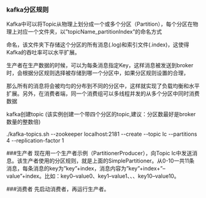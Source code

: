 

### kafka分区规则
Kafka中可以将Topic从物理上划分成一个或多个分区（Partition），每个分区在物理上对应一个文件夹，以”topicName_partitionIndex”的命名方式

命名，该文件夹下存储这个分区的所有消息(.log)和索引文件(.index)，这使得Kafka的吞吐率可以水平扩展。

生产者在生产数据的时候，可以为每条消息指定Key，这样消息被发送到broker时，会根据分区规则选择被存储到哪一个分区中，如果分区规则设置的合理，

那么所有的消息将会被均匀的分布到不同的分区中，这样就实现了负载均衡和水平扩展。另外，在消费者端，同一个消费组可以多线程并发的从多个分区中同时消费数据

kafka创建topic (该实例创建一个带四个分区的topic,建议：分区数最好是broker数量的整数倍)

./kafka-topics.sh --zookeeper localhost:2181 --create --topic lc --partitions 4  --replication-factor 1

###生产者
现在用一个生产者示例（PartitionerProducer），向Topic lc中发送消息。该生产者使用的分区规则，就是上面的SimplePartitioner。从0-10一共11条消息，每条消息的key为”key”+index，消息内容为”key”+index+”–value”+index。比如：key0–value0、key1–value1、、、key10–value10。

###消费者
先启动消费者，再运行生产者。